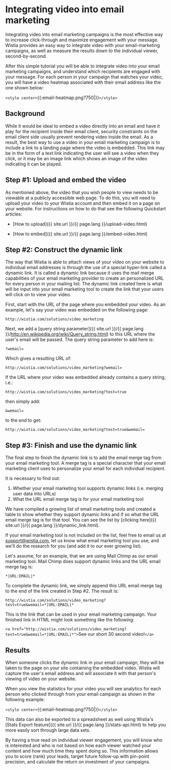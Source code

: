 # Integrating video into email marketing

Integrating video into email marketing campaigns is the most effective way to increase click-through and maximize engagement with your message.  Wistia provides an easy way to integrate video with your email-marketing campaigns, as well as measure the results down to the individual viewer, second-by-second.

After this simple tutorial you will be able to integrate video into your email marketing campaigns, and understand which recipients are engaged with your message.  For each person in your campaign that watches your video, you will have a video heatmap associated with their email address like the one shown below:

`<style center>`{{:email-heatmap.png?750|}}`</style>`

## Background

While it would be ideal to embed a video directly into an email and have it play for the recipient inside their email client, security constraints on the email client side usually prevent rendering video inside the email.  As a result, the best way to use a video in your email marketing campaign is to include a link to a landing page where the video is embedded.  This link may be in the form of a text link indicating the user will see a video when they click, or it may be an image link which shows an image of the video indicating it can be played.

## Step #1: Upload and embed the video

As mentioned above, the video that you wish people to view needs to be viewable at a publicly accessible web page.  To do this, you will need to upload your video to your Wistia account and then embed it on a page on your website.  For instructions on how to do that see the following Quickstart articles:


*  [How to upload]({{ site.url }}/{{ page.lang }}/upload-video.html)

*  [How to embed]({{ site.url }}/{{ page.lang }}/embed-video.html)

## Step #2: Construct the dynamic link

The way that Wistia is able to attach views of your video on your website to individual email addresses is through the use of a special hyper-link called a dynamic link.  It is called a dynamic link because it uses the mail merge capabilities of your email marketing provider to create an personalized URL for every person in your mailing list.  The dynamic link created here is what will be input into your email marketing tool to create the link that your users will click on to view your video.

First, start with the URL of the page where you embedded your video.  As an example, let's say your video was embedded on the following page:

`http://wistia.com/solutions/video_marketing`

Next, we add a [query string parameter]({{ site.url }}/{{ page.lang }}/http://en.wikipedia.org/wiki/Query_string.html) to this URL where the user's email will be passed.  The query string parameter to add here is:

`?wemail=`

Which gives a resulting URL of:

`http://wistia.com/solutions/video_marketing?wemail=`

If the URL where your video was embedded already contains a query string, i.e.:

`http://wistia.com/solutions/video_marketing?test=true`

then simply add:

`&wemail=`

to the end to get:

`http://wistia.com/solutions/video_marketing?test=true&wemail=`
## Step #3: Finish and use the dynamic link

The final step to finish the dynamic link is to add the email merge tag from your email marketing tool.  A merge tag is a special character that your email marketing client uses to personalize your email for each individual recipient.  

It is necessary to find out:
 1.  Whether your email marketing tool supports dynamic links (i.e. merging user data into URLs)
 2.  What the URL email merge tag is for your email marketing tool

We have compiled a growing list of email marketing tools and created a table to show whether they support dynamic links and if so what the URL email merge tag is for that tool.  You can see the list by [clicking here]({{ site.url }}/{{ page.lang }}/dynamic_link.html).

If your email marketing tool is not included on the list, feel free to email us at support@wistia.com, let us know what email marketing tool you use, and we'll do the research for you (and add it to our ever growing list). 

Let's assume, for an example, that we are using Mail Chimp as our email marketing tool.  Mail Chimp does support dynamic links and the URL email merge tag is:

`*|URL:EMAIL|*`

To complete the dynamic link, we simply append this URL email merge tag to the end of the link created in Step #2.  The result is:

`http://wistia.com/solutions/video_marketing?test=true&wemail=*|URL:EMAIL|*`

This is the link that can be used in your email marketing campaign.  Your finished link in HTML might look something like the following:

`<a href="http://wistia.com/solutions/video_marketing?test=true&wemail=*|URL:EMAIL|*">`See our short 30 second video!`</a>`

## Results

When someone clicks the dynamic link in your email campaign, they will be taken to the page on your site containing the embedded video.  Wistia will capture the user's email address and will associate it with that person's viewing of video on your website.  

When you view the statistics for your video you will see analytics for each person who clicked through from your email campaign as shown in the following example:

`<style center>`{{:email-heatmap.png?750|}}`</style>`

This data can also be exported to a spreadsheet as well using Wistia's [Stats Export feature]({{ site.url }}/{{ page.lang }}/stats-api.html) to help you more easily sort through large data sets.

By having a true read on individual viewer engagement, you will know who is interested and who is not based on how each viewer watched your content and how much time they spent doing so.  This information allows you to score (rank) your leads, target future follow-up with pin-point precision, and calculate the return on investment of your campaigns.
